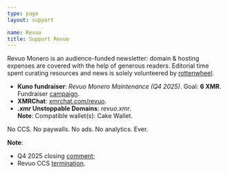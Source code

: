 ```yaml
---
type: page
layout: support

name: Revuo
title: Support Revuo
---
```


Revuo Monero is an audience-funded newsletter: domain & hosting expenses are covered with the help of generous readers. Editorial time spent curating resources and news is solely volunteered by [rottenwheel](https://www.rottenwheel.com/).

- **Kuno fundraiser**: _Revuo Monero Maintenance (Q4 2025)_. Goal: **6 XMR**. Fundraiser [campaign](https://kuno.anne.media/fundraiser/fn6w/).  
- **XMRChat**: [xmrchat.com/revuo](https://xmrchat.com/revuo).  
- **.xmr Unstoppable Domains**: *revuo.xmr*.  
**Note**: Compatible wallet(s): Cake Wallet.

No CCS. No paywalls. No ads. No analytics. Ever.

**Note**: 

- Q4 2025 closing [comment](https://repo.getmonero.org/monero-project/ccs-proposals/-/merge_requests/610#note_32451);
- Revuo CCS [termination](https://gist.github.com/rottenwheel/5ed5f7780531d6bbab69782f7c664d01).

